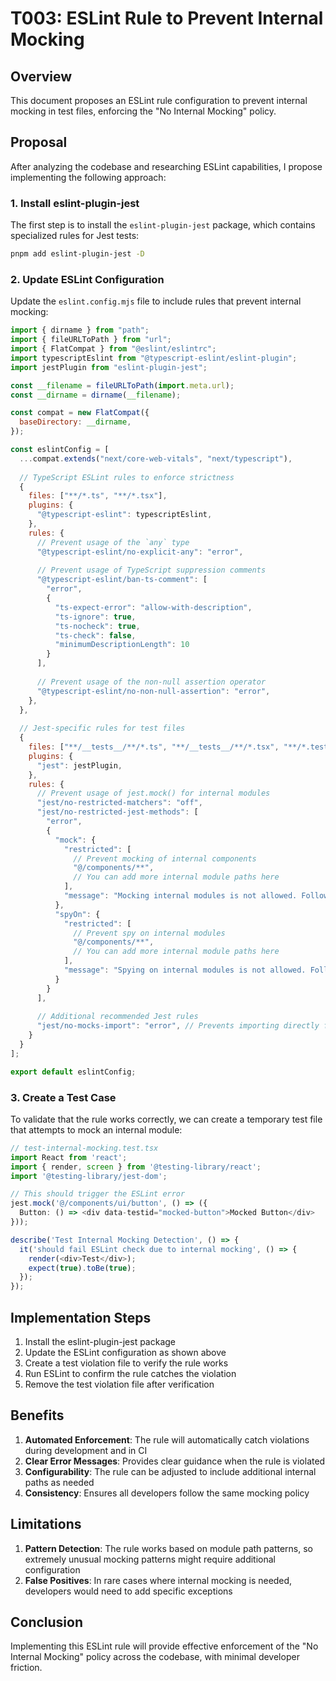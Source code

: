 # T003: ESLint Rule to Prevent Internal Mocking

## Overview

This document proposes an ESLint rule configuration to prevent internal mocking in test files, enforcing the "No Internal Mocking" policy.

## Proposal

After analyzing the codebase and researching ESLint capabilities, I propose implementing the following approach:

### 1. Install eslint-plugin-jest

The first step is to install the `eslint-plugin-jest` package, which contains specialized rules for Jest tests:

```bash
pnpm add eslint-plugin-jest -D
```

### 2. Update ESLint Configuration

Update the `eslint.config.mjs` file to include rules that prevent internal mocking:

```javascript
import { dirname } from "path";
import { fileURLToPath } from "url";
import { FlatCompat } from "@eslint/eslintrc";
import typescriptEslint from "@typescript-eslint/eslint-plugin";
import jestPlugin from "eslint-plugin-jest";

const __filename = fileURLToPath(import.meta.url);
const __dirname = dirname(__filename);

const compat = new FlatCompat({
  baseDirectory: __dirname,
});

const eslintConfig = [
  ...compat.extends("next/core-web-vitals", "next/typescript"),
  
  // TypeScript ESLint rules to enforce strictness
  {
    files: ["**/*.ts", "**/*.tsx"],
    plugins: {
      "@typescript-eslint": typescriptEslint,
    },
    rules: {
      // Prevent usage of the `any` type
      "@typescript-eslint/no-explicit-any": "error",
      
      // Prevent usage of TypeScript suppression comments
      "@typescript-eslint/ban-ts-comment": [
        "error",
        {
          "ts-expect-error": "allow-with-description",
          "ts-ignore": true,
          "ts-nocheck": true,
          "ts-check": false,
          "minimumDescriptionLength": 10
        }
      ],
      
      // Prevent usage of the non-null assertion operator
      "@typescript-eslint/no-non-null-assertion": "error",
    },
  },
  
  // Jest-specific rules for test files
  {
    files: ["**/__tests__/**/*.ts", "**/__tests__/**/*.tsx", "**/*.test.ts", "**/*.test.tsx"],
    plugins: {
      "jest": jestPlugin,
    },
    rules: {
      // Prevent usage of jest.mock() for internal modules
      "jest/no-restricted-matchers": "off",
      "jest/no-restricted-jest-methods": [
        "error",
        {
          "mock": {
            "restricted": [
              // Prevent mocking of internal components
              "@/components/**",
              // You can add more internal module paths here
            ],
            "message": "Mocking internal modules is not allowed. Follow the 'No Internal Mocking' policy."
          },
          "spyOn": {
            "restricted": [
              // Prevent spy on internal modules
              "@/components/**",
              // You can add more internal module paths here
            ],
            "message": "Spying on internal modules is not allowed. Follow the 'No Internal Mocking' policy."
          }
        }
      ],
      
      // Additional recommended Jest rules
      "jest/no-mocks-import": "error", // Prevents importing directly from __mocks__ directory
    }
  }
];

export default eslintConfig;
```

### 3. Create a Test Case

To validate that the rule works correctly, we can create a temporary test file that attempts to mock an internal module:

```typescript
// test-internal-mocking.test.tsx
import React from 'react';
import { render, screen } from '@testing-library/react';
import '@testing-library/jest-dom';

// This should trigger the ESLint error
jest.mock('@/components/ui/button', () => ({
  Button: () => <div data-testid="mocked-button">Mocked Button</div>
}));

describe('Test Internal Mocking Detection', () => {
  it('should fail ESLint check due to internal mocking', () => {
    render(<div>Test</div>);
    expect(true).toBe(true);
  });
});
```

## Implementation Steps

1. Install the eslint-plugin-jest package
2. Update the ESLint configuration as shown above
3. Create a test violation file to verify the rule works
4. Run ESLint to confirm the rule catches the violation
5. Remove the test violation file after verification

## Benefits

1. **Automated Enforcement**: The rule will automatically catch violations during development and in CI
2. **Clear Error Messages**: Provides clear guidance when the rule is violated
3. **Configurability**: The rule can be adjusted to include additional internal paths as needed
4. **Consistency**: Ensures all developers follow the same mocking policy

## Limitations

1. **Pattern Detection**: The rule works based on module path patterns, so extremely unusual mocking patterns might require additional configuration
2. **False Positives**: In rare cases where internal mocking is needed, developers would need to add specific exceptions

## Conclusion

Implementing this ESLint rule will provide effective enforcement of the "No Internal Mocking" policy across the codebase, with minimal developer friction.